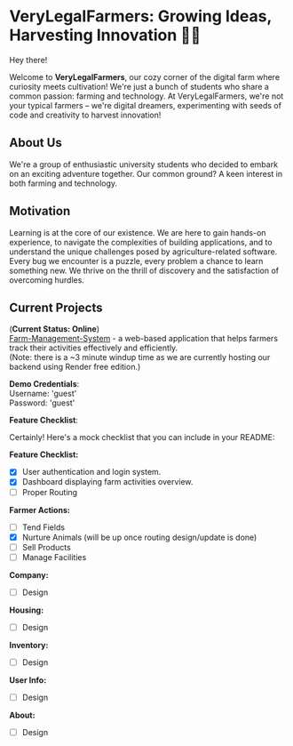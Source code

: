 # VeryLegalFarmers: Growing Ideas, Harvesting Innovation 🌱🚜

Hey there!

Welcome to **VeryLegalFarmers**, our cozy corner of the digital farm where curiosity meets cultivation! We're just a bunch of students who share a common passion: farming and technology. At VeryLegalFarmers, we're not your typical farmers – we're digital dreamers, experimenting with seeds of code and creativity to harvest innovation!

## About Us

We're a group of enthusiastic university students who decided to embark on an exciting adventure together. Our common ground? A keen interest in both farming and technology.

## Motivation

Learning is at the core of our existence. We are here to gain hands-on experience, to navigate the complexities of building applications, and to understand the unique challenges posed by agriculture-related software. Every bug we encounter is a puzzle, every problem a chance to learn something new. We thrive on the thrill of discovery and the satisfaction of overcoming hurdles.

## Current Projects

(**Current Status: Online**)
<br>
[Farm-Management-System](https://farm-management-system-eight.vercel.app/login) - a web-based application that helps farmers track their activities effectively and efficiently.
<br>
(Note: there is a ~3 minute windup time as we are currently hosting our backend using Render free edition.)

**Demo Credentials**: 
<br>
Username: 'guest' 
<br>
Password: 'guest'

**Feature Checklist**:

Certainly! Here's a mock checklist that you can include in your README:

**Feature Checklist:**
- [x] User authentication and login system.
- [x] Dashboard displaying farm activities overview.
- [ ] Proper Routing

**Farmer Actions:**
- [ ] Tend Fields
- [x] Nurture Animals (will be up once routing design/update is done)
- [ ] Sell Products
- [ ] Manage Facilities
      
**Company:**
- [ ] Design
      
**Housing:**
- [ ] Design
      
**Inventory:**
- [ ] Design
      
**User Info:**
- [ ] Design
      
**About:**
- [ ] Design
